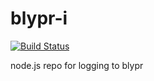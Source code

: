 blypr-i
=======

[![Build Status](https://travis-ci.org/mraxus/blypr-i.svg?branch=master)](https://travis-ci.org/mraxus/blypr-i)

node.js repo for logging to blypr
